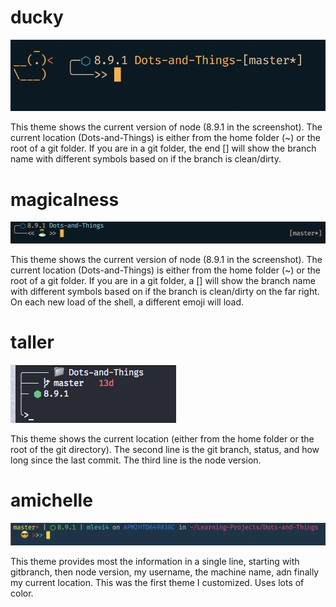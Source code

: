 # ducky
![ZSH Ducky Theme](/images/zsh-theme-ducky.png)

This theme shows the current version of node (8.9.1 in the screenshot). The current location (Dots-and-Things) is either from the home folder (~) or the root of a git folder. If you are in a git folder, the end [] will show the branch name with different symbols based on if the branch is clean/dirty.

# magicalness
![ZSH Magicalness Theme](/images/zsh-theme-magicalness.png)

This theme shows the current version of node (8.9.1 in the screenshot). The current location (Dots-and-Things) is either from the home folder (~) or the root of a git folder. If you are in a git folder, a [] will show the branch name with different symbols based on if the branch is clean/dirty on the far right. On each new load of the shell, a different emoji will load.

# taller
![ZSH Ducky Theme](/images/zsh-theme-taller.png)

This theme shows the current location (either from the home folder or the root of the git directory). The second line is the git branch, status, and how long since the last commit. The third line is the node version.


# amichelle
![ZSH amichelle theme](/images/zsh-theme-amichelle.png)

This theme provides most the information in a single line, starting with gitbranch, then node version, my username, the machine name, adn finally my current location. This was the first theme I customized. Uses lots of color.